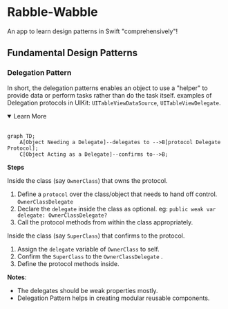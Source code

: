 # Rabble-Wabble

An app to learn design patterns in Swift "comprehensively"!

## Fundamental Design Patterns

### Delegation Pattern
In short, the delegation patterns enables an object to use a "helper" to provide data or perform tasks rather than do the task itself. examples of Delegation protocols in UIKit: `UITableViewDataSource`, `UITableViewDelegate`.

<details open>
<summary>Learn More</summary>
<br>

```mermaid
graph TD;
    A[Object Needing a Delegate]--delegates to -->B[protocol Delegate Protocol];
    C[Object Acting as a Delegate]--confirms to-->B;
```

**Steps**

 Inside the class (say `OwnerClass`) that owns the protocol.
 1. Define a `protocol` over the class/object that needs to hand off control. `OwnerClassDelegate`
 2. Declare the `delegate` inside the class as optional. eg: `public weak var delegate: OwnerClassDelegate?`
 3. Call the protocol methods from within the class appropriately.
 
 Inside the class (say `SuperClass`) that confirms to the protocol.
 1. Assign the `delegate` variable of `OwnerClass` to self.
 2. Confirm the `SuperClass` to the `OwnerClassDelegate` .
 3. Define the protocol methods inside.

**Notes**: 

 - The delegates should be weak properties mostly.
 - Delegation Pattern helps in creating modular reusable components.
</details>
